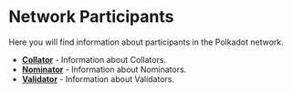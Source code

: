 # Network Participants

Here you will find information about participants in the Polkadot network.


<div class="grid cards" markdown>

- **[Collator](../learn-collator.md)** - Information about Collators.
- **[Nominator](../learn-nominator.md)** - Information about Nominators.
- **[Validator](../learn-validator.md)** - Information about Validators.

</div>

